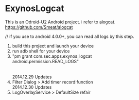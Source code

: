 ExynosLogcat
============

This is an Odroid-U2 Android project. i refer to alogcat. https://github.com/Smeat/alogcat

// if you use to android 4.0.0+, you can read all logs by this step.<br>
1. build this project and launch your device<br>
2. run adb shell for your device<br>
3. "pm grant com.sec.apps.exynos_logcat android.permission.READ_LOGS"<br>
<br><br>
2014.12.29 Updates<br>
1. Filter Dialog > Add timer record function<br>
2014.12.30 Updates<br>
1. LogOverlayService > DefaultSize refair
